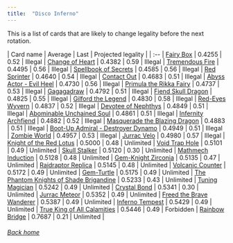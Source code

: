 ```yaml
---
title:  "Disco Inferno"
---
```


This is a list of cards that are likely to change legality before the next rotation.

| Card name | Average | Last | Projected legality |
| :-- |
[Fairy Box](https://db.ygoprodeck.com/card/?search=Fairy%20Box) | 0.4255 | 0.52 | Illegal |
[Change of Heart](https://db.ygoprodeck.com/card/?search=Change%20of%20Heart) | 0.4382 | 0.59 | Illegal |
[Tremendous Fire](https://db.ygoprodeck.com/card/?search=Tremendous%20Fire) | 0.4495 | 0.56 | Illegal |
[Spellbook of Secrets](https://db.ygoprodeck.com/card/?search=Spellbook%20of%20Secrets) | 0.4585 | 0.56 | Illegal |
[Red Sprinter](https://db.ygoprodeck.com/card/?search=Red%20Sprinter) | 0.4640 | 0.54 | Illegal |
[Contact Out](https://db.ygoprodeck.com/card/?search=Contact%20Out) | 0.4683 | 0.51 | Illegal |
[Abyss Actor - Evil Heel](https://db.ygoprodeck.com/card/?search=Abyss%20Actor%20-%20Evil%20Heel) | 0.4730 | 0.56 | Illegal |
[Primula the Rikka Fairy](https://db.ygoprodeck.com/card/?search=Primula%20the%20Rikka%20Fairy) | 0.4737 | 0.53 | Illegal |
[Gagagadraw](https://db.ygoprodeck.com/card/?search=Gagagadraw) | 0.4792 | 0.51 | Illegal |
[Fiend Skull Dragon](https://db.ygoprodeck.com/card/?search=Fiend%20Skull%20Dragon) | 0.4825 | 0.55 | Illegal |
[Gilford the Legend](https://db.ygoprodeck.com/card/?search=Gilford%20the%20Legend) | 0.4830 | 0.58 | Illegal |
[Red-Eyes Wyvern](https://db.ygoprodeck.com/card/?search=Red-Eyes%20Wyvern) | 0.4837 | 0.52 | Illegal |
[Devotee of Nephthys](https://db.ygoprodeck.com/card/?search=Devotee%20of%20Nephthys) | 0.4849 | 0.51 | Illegal |
[Abominable Unchained Soul](https://db.ygoprodeck.com/card/?search=Abominable%20Unchained%20Soul) | 0.4861 | 0.51 | Illegal |
[Infernity Archfiend](https://db.ygoprodeck.com/card/?search=Infernity%20Archfiend) | 0.4882 | 0.52 | Illegal |
[Masquerade the Blazing Dragon](https://db.ygoprodeck.com/card/?search=Masquerade%20the%20Blazing%20Dragon) | 0.4883 | 0.51 | Illegal |
[Boot-Up Admiral - Destroyer Dynamo](https://db.ygoprodeck.com/card/?search=Boot-Up%20Admiral%20-%20Destroyer%20Dynamo) | 0.4949 | 0.51 | Illegal |
[Zombie World](https://db.ygoprodeck.com/card/?search=Zombie%20World) | 0.4957 | 0.53 | Illegal |
[Jurrac Velo](https://db.ygoprodeck.com/card/?search=Jurrac%20Velo) | 0.4980 | 0.57 | Illegal |
[Knight of the Red Lotus](https://db.ygoprodeck.com/card/?search=Knight%20of%20the%20Red%20Lotus) | 0.5000 | 0.48 | Unlimited |
[Void Trap Hole](https://db.ygoprodeck.com/card/?search=Void%20Trap%20Hole) | 0.5101 | 0.49 | Unlimited |
[Skull Stalker](https://db.ygoprodeck.com/card/?search=Skull%20Stalker) | 0.5120 | 0.30 | Unlimited |
[Mathmech Induction](https://db.ygoprodeck.com/card/?search=Mathmech%20Induction) | 0.5128 | 0.48 | Unlimited |
[Gem-Knight Zirconia](https://db.ygoprodeck.com/card/?search=Gem-Knight%20Zirconia) | 0.5135 | 0.47 | Unlimited |
[Raidraptor Replica](https://db.ygoprodeck.com/card/?search=Raidraptor%20Replica) | 0.5145 | 0.48 | Unlimited |
[Volcanic Counter](https://db.ygoprodeck.com/card/?search=Volcanic%20Counter) | 0.5172 | 0.49 | Unlimited |
[Gem-Turtle](https://db.ygoprodeck.com/card/?search=Gem-Turtle) | 0.5175 | 0.49 | Unlimited |
[The Phantom Knights of Shade Brigandine](https://db.ygoprodeck.com/card/?search=The%20Phantom%20Knights%20of%20Shade%20Brigandine) | 0.5233 | 0.43 | Unlimited |
[Tuning Magician](https://db.ygoprodeck.com/card/?search=Tuning%20Magician) | 0.5242 | 0.49 | Unlimited |
[Crystal Bond](https://db.ygoprodeck.com/card/?search=Crystal%20Bond) | 0.5341 | 0.30 | Unlimited |
[Jurrac Meteor](https://db.ygoprodeck.com/card/?search=Jurrac%20Meteor) | 0.5352 | 0.49 | Unlimited |
[Freed the Brave Wanderer](https://db.ygoprodeck.com/card/?search=Freed%20the%20Brave%20Wanderer) | 0.5387 | 0.49 | Unlimited |
[Inferno Tempest](https://db.ygoprodeck.com/card/?search=Inferno%20Tempest) | 0.5429 | 0.49 | Unlimited |
[True King of All Calamities](https://db.ygoprodeck.com/card/?search=True%20King%20of%20All%20Calamities) | 0.5446 | 0.49 | Forbidden |
[Rainbow Bridge](https://db.ygoprodeck.com/card/?search=Rainbow%20Bridge) | 0.7687 | 0.21 | Unlimited |

###### [Back home](index)